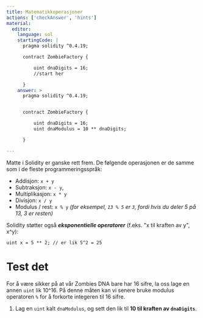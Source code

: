 ```yaml
---
title: Matematikkoperasjoner
actions: ['checkAnswer', 'hints']
material:
  editor:
    language: sol
    startingCode: |
      pragma solidity ^0.4.19;

      contract ZombieFactory {

          uint dnaDigits = 16;
          //start her

      }
    answer: >
      pragma solidity ^0.4.19;


      contract ZombieFactory {

          uint dnaDigits = 16;
          uint dnaModulus = 10 ** dnaDigits;

      }

---
```


Matte i Solidity er ganske rett frem. De følgende operasjonen er de samme som i de fleste programmeringsspråk:

* Addisjon: `x + y`
* Subtraksjon: `x - y`,
* Multiplikasjon: `x * y`
* Divisjon: `x / y`
* Modulus / rest: `x % y` _(for eksempel, `13 % 5` er `3`, fordi hvis du deler 5 på 13, 3 er resten)_

Solidity støtter også **_eksponentielle operatorer_** (f.eks. "x til kraften av y", x^y):

```
uint x = 5 ** 2; // er lik 5^2 = 25
```

# Test det

For å være sikker på at vår Zombies DNA bare har 16 sifre, la oss lage en annen `uint` lik 10^16. På denne måten kan vi senere bruke modulus operatoren `%` for å forkorte integeren til 16 sifre.

1. Lag en `uint` kalt `dnaModulus`, og sett den lik til **10 til kraften av `dnaDigits`**.
